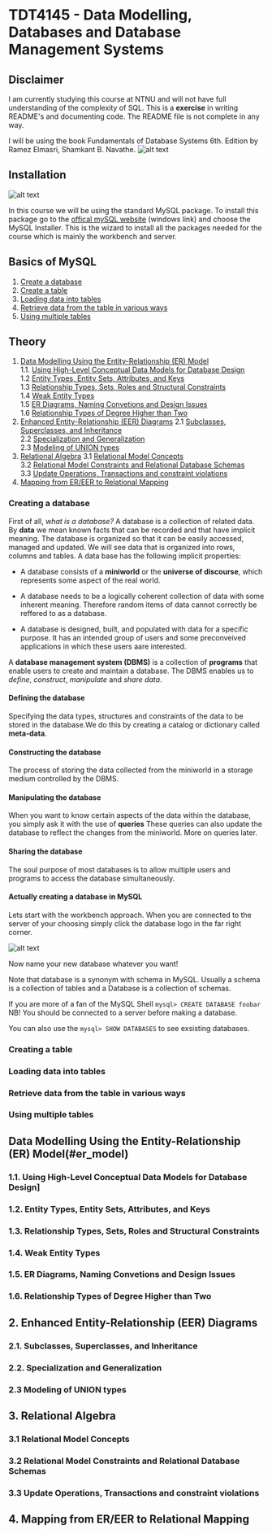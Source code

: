 # TDT4145 - Data Modelling, Databases and Database Management Systems 

## Disclaimer
I am currently studying this course at NTNU and will not have full understanding of the complexity of SQL. This is a **exercise** in writing README's and documenting code. The README file is not complete in any way.

I will be using the book Fundamentals of Database Systems 6th. Edition by Ramez Elmasri, Shamkant B. Navathe. 
![alt text](https://github.com/oddaspa/TDT4145/blob/master/images/Fundamentals_of_Database_Systems,_6th_Edition.png "Fundamentals of Database Systems")

## Installation
![alt text](https://github.com/oddaspa/TDT4145/blob/master/images/MySQL_logo.png "Official MySQL logo")

In this course we will be using the standard MySQL package.
To install this package go to the [offical mySQL website](https://dev.mysql.com/downloads/windows/) (windows link) and choose the MySQL Installer. This is the wizard to install all the packages needed for the course which is mainly the workbench and server. 

## Basics of MySQL
1. [Create a database](#create_db)
2. [Create a table](#create_tb)
3. [Loading data into tables](#load_data)
4. [Retrieve data from the table in various ways](#retrieve_data)
5. [Using multiple tables ](#multiple_tables)


## Theory
1. [Data Modelling Using the Entity-Relationship (ER) Model](#er_model) <br />
1.1. [Using High-Level Conceptual Data Models for Database Design](#database_design) <br />
1.2 [Entity Types, Entity Sets, Attributes, and Keys](#entity_types) <br />
1.3 [Relationship Types, Sets, Roles and Structural Constraints](#rel_types)  
1.4 [Weak Entity Types](#weak_entity)<br />
1.5 [ER Diagrams, Naming Convetions and Design Issues](#er_diagrams) <br />
1.6 [Relationship Types of Degree Higher than Two](#rel_types_higher) <br />
2. [Enhanced Entity-Relationship (EER) Diagrams](#eer)
  2.1 [Subclasses, Superclasses, and Inheritance](#sub_super)<br />
  2.2 [Specialization and Generalization](#spec_gen)<br />
  2.3 [Modeling of UNION types](#union)<br />
3. [Relational Algebra](#relational_algebra)
  3.1 [Relational Model Concepts](#relational_concepts)<br />
  3.2 [Relational Model Constraints and Relational Database Schemas](#relational_constraints)<br />
  3.3 [Update Operations, Transactions and constraint violations](#update_operations)<br />
4. [Mapping from ER/EER to Relational Mapping](#mapping)


<a name="create_db"></a>
### Creating a database 
First of all, _what is a database?_ A database is a collection of related data. By **data** we mean known facts that can be recorded and that have implicit meaning. The database is organized so that it can be easily accessed, managed and updated. We will see data that is organized into rows, columns and tables. A data base has the following implicit properties:
* A database consists of a **miniworld** or the **universe of discourse**, which represents some aspect of the real world.

* A database needs to be a logically coherent collection of data with some inherent meaning. Therefore random items of data cannot correctly be reffered to as a database.

* A database is designed, built, and populated with data for a specific purpose. It has an intended group of users and some preconveived applications in which these users aare interested.

A **database management system (DBMS)** is a collection of **programs** that enable users to create and maintain a database. The DBMS enables us to _define_, _construct_, _manipulate_ and _share data_.

#### Defining the database
Specifying the data types, structures and constraints of the data to be stored in the database.We do this by creating a catalog or dictionary called **meta-data**. 

#### Constructing the database
The process of storing the data collected from the miniworld in a storage medium controlled by the DBMS.

#### Manipulating the database
When you want to know certain aspects of the data within the database, you simply ask it with the use of **queries** These queries can also update the database to reflect the changes from the miniworld. More on queries later.

#### Sharing the database
The soul purpose of most databases is to allow multiple users and programs to access the database simultaneously. 

#### Actually creating a database in MySQL
Lets start with the workbench approach. When you are connected to the server of your choosing simply click the database logo in the far right corner. 

![alt text](https://github.com/oddaspa/TDT4145/blob/master/images/database_logo.png "Click that thingy!")

Now name your new database whatever you want!

Note that database is a synonym with schema in MySQL. Usually a schema is a collection of tables and a Database is a collection of schemas.

If you are more of a fan of the MySQL Shell 
`mysql> CREATE DATABASE foobar`
NB! You should be connected to a server before making a database.

You can also use the `mysql> SHOW DATABASES` to see exsisting databases.

<a name="create_tb"></a>
### Creating a table 


<a name="load_data"></a>
### Loading data into tables 

<a name="retrieve_data"></a>
### Retrieve data from the table in various ways 

<a name="multiple_tables"></a>
### Using multiple tables 

<a name="er_model"></a>
## Data Modelling Using the Entity-Relationship (ER) Model(#er_model)

<a name="database_design"></a>
### 1.1. Using High-Level Conceptual Data Models for Database Design]

<a name="entity_types"></a>
### 1.2. Entity Types, Entity Sets, Attributes, and Keys

<a name="rel_types"></a>
### 1.3. Relationship Types, Sets, Roles and Structural Constraints

<a name="weak_entity"></a>
### 1.4. Weak Entity Types

<a name="er_diagrams"></a>
### 1.5. ER Diagrams, Naming Convetions and Design Issues

<a name="rel_types_higher"></a>
### 1.6. Relationship Types of Degree Higher than Two

<a name="eer"></a>
## 2. Enhanced Entity-Relationship (EER) Diagrams

<a name="sub_super"></a>
### 2.1. Subclasses, Superclasses, and Inheritance

<a name="spec_gen"></a>
### 2.2. Specialization and Generalization

<a name="union"></a>
### 2.3 Modeling of UNION types

<a name="relational_algebra"></a>
## 3. Relational Algebra

<a name="relational_concepts"></a>
### 3.1 Relational Model Concepts
  
<a name="relational_constraints"></a>
### 3.2 Relational Model Constraints and Relational Database Schemas

<a name="update_operations"></a>
### 3.3 Update Operations, Transactions and constraint violations

<a name="mapping"></a>
## 4. Mapping from ER/EER to Relational Mapping
